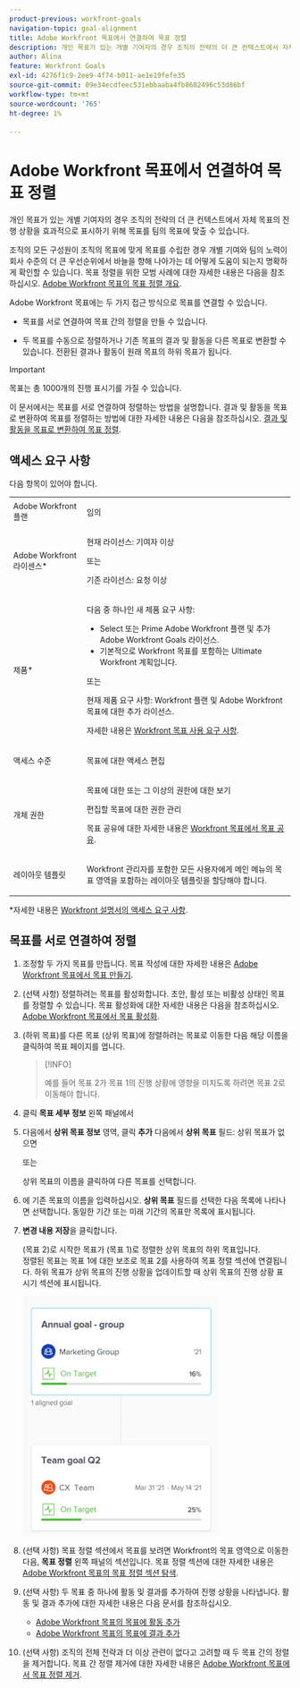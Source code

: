 ```yaml
---
product-previous: workfront-goals
navigation-topic: goal-alignment
title: Adobe Workfront 목표에서 연결하여 목표 정렬
description: 개인 목표가 있는 개별 기여자의 경우 조직의 전략의 더 큰 컨텍스트에서 자체 목표의 진행 상황을 효과적으로 표시하기 위해 목표를 팀의 목표에 맞출 수 있습니다.
author: Alina
feature: Workfront Goals
exl-id: 4276f1c9-2ee9-4f74-b011-ae1e19fefe35
source-git-commit: 09e34ecdfeec531ebbaaba4fb8682496c53d86bf
workflow-type: tm+mt
source-wordcount: '765'
ht-degree: 1%

---
```


# Adobe Workfront 목표에서 연결하여 목표 정렬

개인 목표가 있는 개별 기여자의 경우 조직의 전략의 더 큰 컨텍스트에서 자체 목표의 진행 상황을 효과적으로 표시하기 위해 목표를 팀의 목표에 맞출 수 있습니다.

조직의 모든 구성원이 조직의 목표에 맞게 목표를 수립한 경우 개별 기여와 팀의 노력이 회사 수준의 더 큰 우선순위에서 바늘을 향해 나아가는 데 어떻게 도움이 되는지 명확하게 확인할 수 있습니다. 목표 정렬을 위한 모범 사례에 대한 자세한 내용은 다음을 참조하십시오. [Adobe Workfront 목표의 목표 정렬 개요](../../workfront-goals/goal-alignment/goal-alignment-overview.md).

Adobe Workfront 목표에는 두 가지 접근 방식으로 목표를 연결할 수 있습니다.

* 목표를 서로 연결하여 목표 간의 정렬을 만들 수 있습니다.

* 두 목표를 수동으로 정렬하거나 기존 목표의 결과 및 활동을 다른 목표로 변환할 수 있습니다. 전환된 결과나 활동이 원래 목표의 하위 목표가 됩니다.

>[!IMPORTANT]
>
>목표는 총 1000개의 진행 표시기를 가질 수 있습니다.

이 문서에서는 목표를 서로 연결하여 정렬하는 방법을 설명합니다. 결과 및 활동을 목표로 변환하여 목표를 정렬하는 방법에 대한 자세한 내용은 다음을 참조하십시오. [결과 및 활동을 목표로 변환하여 목표 정렬](../../workfront-goals/goal-alignment/align-goals-by-converting-results-activities.md).

## 액세스 요구 사항

다음 항목이 있어야 합니다.

<table style="table-layout:auto">
<col>
</col>
<col>
</col>
<tbody>
 <tr>
 <td role="rowheader">Adobe Workfront 플랜</td>
 <td>
 <p>임의</p>

</td>
 </tr>
 <tr>
 <td role="rowheader">Adobe Workfront 라이센스*</td>
 <td>
 <p>현재 라이선스: 기여자 이상</p>
 또는
 <p>기존 라이선스: 요청 이상</p> </td>
 </tr>
 <tr>
 <td role="rowheader">제품*</td>
 <td>
 <p> 다음 중 하나인 새 제품 요구 사항: </p>
<ul>
<li>Select 또는 Prime Adobe Workfront 플랜 및 추가 Adobe Workfront Goals 라이선스.</li>
<li>기본적으로 Workfront 목표를 포함하는 Ultimate Workfront 계획입니다. </li></ul>
 <p>또는</p>
 <p>현재 제품 요구 사항: Workfront 플랜 및 Adobe Workfront 목표에 대한 추가 라이선스. </p> <p>자세한 내용은 <a href="../../workfront-goals/goal-management/access-needed-for-wf-goals.md" class="MCXref xref">Workfront 목표 사용 요구 사항</a>. </p> </td>
 </tr>
 <tr>
 <td role="rowheader">액세스 수준</td>
 <td> <p>목표에 대한 액세스 편집</p> </td>
 </tr>
 <tr>
 <td role="rowheader">개체 권한</td>
 <td>

<p>목표에 대한 또는 그 이상의 권한에 대한 보기</p>
  <p>편집할 목표에 대한 권한 관리</p>
  <p>목표 공유에 대한 자세한 내용은 <a href="../../workfront-goals/workfront-goals-settings/share-a-goal.md" class="MCXref xref">Workfront 목표에서 목표 공유</a>. </p>
   </td>
 </tr>
<tr>
   <td role="rowheader"><p>레이아웃 템플릿</p></td>
   <td> <p>Workfront 관리자를 포함한 모든 사용자에게 메인 메뉴의 목표 영역을 포함하는 레이아웃 템플릿을 할당해야 합니다. </p>  
</td>
  </tr>
</tbody>
</table>

*자세한 내용은 [Workfront 설명서의 액세스 요구 사항](/help/quicksilver/administration-and-setup/add-users/access-levels-and-object-permissions/access-level-requirements-in-documentation.md).

## 목표를 서로 연결하여 정렬

<!--
Aligning goals by connecting them differs depending on what environment you use. 

### Align goals by connecting them in the Production environment

1. Create two goals that you want to align. For information about creating goals, see [Create goals in Adobe Workfront Goals](../../workfront-goals/goal-management/create-goals.md).
1. (Optional) Activate the goals that you want to align. You can align goals that have a Draft, Active, or Inactive status. For information about activating goals, see [Activate goals in Adobe Workfront Goals](../../workfront-goals/goal-management/activate-goals.md).
1. Go to the goal that you want to align (child goal) to another goal (parent goal) and click its name to open the **Goal Details** panel.

   For example, if you want Goal 2 to influence the progress of Goal 1, you must go to Goal 2. 

1. Click **Align to another goal** in the upper-right corner of the right panel.

   ![](assets/align-to-another-goal-link-highlighted-350x128.png)

1. Start typing the name of an existing goal or the name of an owner in the **Align to another goal** field, then select it when it appears in the list. Only goals that are from the same or future periods display in the list. 
1. Click **Save**.

   The goal you started with (Goal 2) is now the child goal of the goal you aligned it with (Goal 1).   
   The aligned goals display connected in the Goal Alignment section with Goal 2 as secondary to Goal 1.

   ![](assets/goal-1-and-2-aligned-cards-350x427.png)

1. (Optional) To view the goals in the Goal Alignment section, do one of the following:

   * Click the Goal Alignment section in the left panel and find the goals by applying the correct filter. For information about filtering information in Workfront Goals, see [Filter information in Adobe Workfront Goals](../../workfront-goals/goal-management/filter-information-wf-goals.md).
   * Click the Goal List, Check-in, or Pulse sections in the left panel and find one of the goals, then click the **Alignment icon** ![](assets/align-icon.png) next to the goal name to go directly to the goal in the Goal Alignment section.

   For information about the Goal Alignment section, see [Navigate the Goal Alignment section in Adobe Workfront Goals](../../workfront-goals/goal-alignment/navigate-goal-alignment-chart.md). 

1. (Optional) Add activities and results to either goal to indicate their progress. For information about adding activities and results, see the following articles:

   * [Add activities to goals in Adobe Workfront Goals](../../workfront-goals/results-and-activities/add-activities-to-goals.md) 
   * [Add results to goals in Adobe Workfront Goals](../../workfront-goals/results-and-activities/add-results-to-goals.md)

1. (Optional) Remove the alignment between two goals, when you consider that no longer is relevant to your organization's overall strategy For information about removing alignment between goals, see [Remove goal alignment in Adobe Workfront Goals](../../workfront-goals/goal-alignment/remove-goal-alignment.md).

-->
1. 조정할 두 가지 목표를 만듭니다. 목표 작성에 대한 자세한 내용은 [Adobe Workfront 목표에서 목표 만들기](../../workfront-goals/goal-management/create-goals.md).
1. (선택 사항) 정렬하려는 목표를 활성화합니다. 초안, 활성 또는 비활성 상태인 목표를 정렬할 수 있습니다. 목표 활성화에 대한 자세한 내용은 다음을 참조하십시오. [Adobe Workfront 목표에서 목표 활성화](../../workfront-goals/goal-management/activate-goals.md).
1. (하위 목표)를 다른 목표 (상위 목표)에 정렬하려는 목표로 이동한 다음 해당 이름을 클릭하여 목표 페이지를 엽니다.

   >[!INFO]
   >
   >예를 들어 목표 2가 목표 1의 진행 상황에 영향을 미치도록 하려면 목표 2로 이동해야 합니다.

1. 클릭 **목표 세부 정보** 왼쪽 패널에서

1. 다음에서 **상위 목표 정보** 영역, 클릭 **추가** 다음에서 **상위 목표** 필드: 상위 목표가 없으면

   또는

   상위 목표의 이름을 클릭하여 다른 목표를 선택합니다.

1. 에 기존 목표의 이름을 입력하십시오. **상위 목표** 필드를 선택한 다음 목록에 나타나면 선택합니다. 동일한 기간 또는 미래 기간의 목표만 목록에 표시됩니다.

1. **변경 내용 저장**&#x200B;을 클릭합니다.

   (목표 2)로 시작한 목표가 (목표 1)로 정렬한 상위 목표의 하위 목표입니다.\
   정렬된 목표는 목표 1에 대한 보조로 목표 2를 사용하여 목표 정렬 섹션에 연결됩니다.
하위 목표가 상위 목표의 진행 상황을 업데이트할 때 상위 목표의 진행 상황 표시기 섹션에 표시됩니다.

   ![](assets/goal-1-and-2-aligned-cards-350x427.png)

1. (선택 사항) 목표 정렬 섹션에서 목표를 보려면 Workfront의 목표 영역으로 이동한 다음, **목표 정렬** 왼쪽 패널의 섹션입니다. 목표 정렬 섹션에 대한 자세한 내용은 [Adobe Workfront 목표의 목표 정렬 섹션 탐색](../../workfront-goals/goal-alignment/navigate-goal-alignment-chart.md).

1. (선택 사항) 두 목표 중 하나에 활동 및 결과를 추가하여 진행 상황을 나타냅니다. 활동 및 결과 추가에 대한 자세한 내용은 다음 문서를 참조하십시오.

   * [Adobe Workfront 목표의 목표에 활동 추가](../../workfront-goals/results-and-activities/add-activities-to-goals.md)
   * [Adobe Workfront 목표의 목표에 결과 추가](../../workfront-goals/results-and-activities/add-results-to-goals.md)

1. (선택 사항) 조직의 전체 전략과 더 이상 관련이 없다고 고려할 때 두 목표 간의 정렬을 제거합니다. 목표 간 정렬 제거에 대한 자세한 내용은 [Adobe Workfront 목표에서 목표 정렬 제거](../../workfront-goals/goal-alignment/remove-goal-alignment.md).

